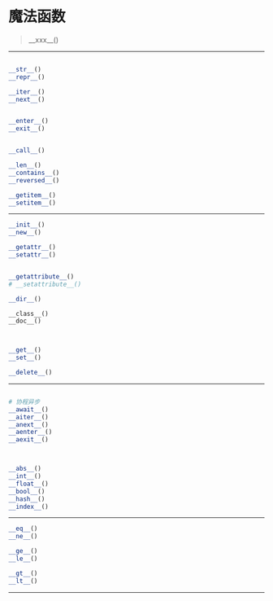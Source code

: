 # 魔法函数
> \_\_xxx\_\_()

---
```python

__str__()
__repr__()

__iter__()
__next__()


__enter__()
__exit__()


__call__()

__len__()
__contains__()
__reversed__()

__getitem__()
__setitem__()


```
---

```python
__init__()
__new__()

__getattr__()
__setattr__()


__getattribute__()
# __setattribute__()

__dir__()

__class__()
__doc__()



__get__()
__set__()

__delete__()

```

---
```python

# 协程异步
__await__()
__aiter__()
__anext__()
__aenter__()
__aexit__()



__abs__()
__int__()
__float__()
__bool__()
__hash__()
__index__()

```
---
```python
__eq__()
__ne__()

__ge__()
__le__()

__gt__()
__lt__()


```
---